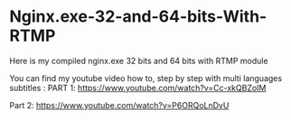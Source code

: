 # Nginx.exe-32-and-64-bits-With-RTMP
Here is my compiled nginx.exe 32 bits and 64 bits with RTMP module

You can find my youtube video how to, step by step with multi languages subtitles :
PART 1:
https://www.youtube.com/watch?v=Cc-xkQBZoIM

Part 2:
https://www.youtube.com/watch?v=P6ORQoLnDvU


